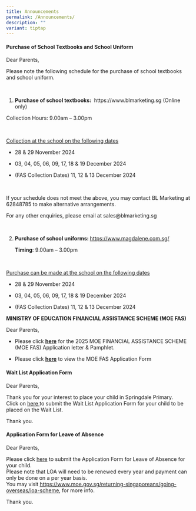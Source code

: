 ```yaml
---
title: Announcements
permalink: /Announcements/
description: ""
variant: tiptap
---
```

<h4><strong>Purchase of School Textbooks and School Uniform</strong></h4>
<p></p>
<p>Dear Parents,</p>
<p>Please note the following schedule for the purchase of school textbooks
and school uniform.</p>
<p><strong>&nbsp;</strong>
</p>
<ol data-tight="true" class="tight">
<li>
<p><strong>Purchase of school textbooks:</strong>&nbsp; <a rel="noopener noreferrer nofollow" target="_blank">https://www.blmarketing.sg</a> (Online
only)</p>
</li>
</ol>
<p>Collection Hours: 9.00am – 3.00pm</p>
<p>&nbsp;</p>
<p><u>Collection at the school on the following dates</u>
</p>
<ul data-tight="true" class="tight">
<li>
<p>28 &amp; 29 November 2024</p>
</li>
<li>
<p>03, 04, 05, 06, 09, 17, 18 &amp; 19 December 2024</p>
</li>
<li>
<p>(FAS Collection Dates) 11, 12 &amp; 13 December 2024</p>
</li>
</ul>
<p>&nbsp;</p>
<p>If your schedule does not meet the above, you may contact BL Marketing
at 62848785 to make alternative arrangements.</p>
<p>For any other enquiries, please email at <a rel="noopener noreferrer nofollow" target="_blank">sales@blmarketing.sg</a>
</p>
<p><strong>&nbsp;</strong>
</p>
<ol start="2" data-tight="true" class="tight">
<li>
<p><strong>Purchase of school uniforms: </strong><a href="https://www.magdalene.com.sg/" rel="noopener nofollow" target="_blank">https://www.magdalene.com.sg/</a>
</p>
<p><strong>Timing</strong>: 9.00am – 3.00pm</p>
</li>
</ol>
<p><strong>&nbsp;</strong>
</p>
<p><u>Purchase can be made at the school on the following dates</u>
</p>
<ul data-tight="true" class="tight">
<li>
<p>28 &amp; 29 November 2024</p>
</li>
<li>
<p>03, 04, 05, 06, 09, 17, 18 &amp; 19 December 2024</p>
</li>
<li>
<p>(FAS Collection Dates) 11, 12 &amp; 13 December 2024</p>
</li>
</ul>
<p></p>
<p><strong>MINISTRY OF EDUCATION FINANCIAL ASSISTANCE SCHEME (MOE FAS)</strong>
</p>
<p>Dear Parents,</p>
<ul data-tight="true" class="tight">
<li>
<p>Please click&nbsp;<strong><a href="https://go.gov.sg/sdps-moe-fas-info-and-pamphlet" rel="noopener noreferrer nofollow" target="_blank">here</a></strong>&nbsp;for
the 2025 MOE FINANCIAL ASSISTANCE SCHEME (MOE FAS) Application letter &amp;
Pamphlet.</p>
</li>
<li>
<p>Please click&nbsp;<strong><a href="https://go.gov.sg/sdps-moe-fas-application-form" rel="noopener noreferrer nofollow" target="_blank">here</a></strong>&nbsp;to
view the&nbsp;MOE FAS Application Form</p>
</li>
</ul>
<p></p>
<h4><strong>Wait List Application Form</strong></h4>
<p>Dear Parents,</p>
<p>Thank you for your interest to place your child in Springdale Primary.
<br>Click on&nbsp;<a href="https://go.gov.sg/sdpswaitlistapplicationform" rel="noopener nofollow" target="_blank">here </a>to
submit the Wait List Application Form for your child to be placed on the
Wait List.</p>
<p>Thank you.</p>
<p></p>
<h4><strong>Application Form for Leave of Absence</strong></h4>
<p>Dear Parents,</p>
<p>Please click <a href="https://form.gov.sg/60b9859d6995cb00125e9e66" rel="noopener nofollow" target="_blank">here</a> to
submit the Application Form for Leave of Absence for your child.
<br>Please note that LOA will need to be renewed every year and payment can
only be done on a per year basis.
<br>You may visit <a href="https://www.moe.gov.sg/returning-singaporeans/going-overseas/loa-scheme" rel="noopener noreferrer nofollow" target="_blank">https://www.moe.gov.sg/returning-singaporeans/going-overseas/loa-scheme</a>,
for more info.</p>
<p>Thank you.</p>
<p></p>
<p>
<br>
</p>